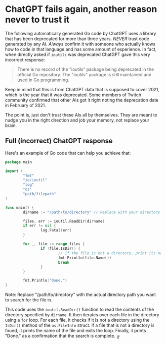 # ChatGPT fails again, another reason never to trust it

The following automatically generated Go code by ChatGPT uses a library that has been deprecated for more than three years. *NEVER* trust code generated by any AI. *Always* confirm it with someone who actually knows how to code in that language and has some amount of experience. In fact, when directly asked if `ioutils` was deprecated ChatGPT gave this very incorrect response:

> There is no record of the "ioutils" package being deprecated in the official Go repository. The "ioutils" package is still maintained and used in Go programming.

Keep in mind that this is from ChatGPT data that is supposed to cover 2021, which is the year that it was deprecated. Some members of Twitch community confirmed that other AIs got it right noting the deprecation date in February of 2021.

The point is, just don't trust these AIs all by themselves. They are meant to nudge you in the right direction and job your memory, not replace your brain.

## Full (incorrect) ChatGPT response

Here's an example of Go code that can help you achieve that:
```go
package main

import (
        "fmt"
        "io/ioutil"
        "log"
        "os"
        "path/filepath"
)

func main() {
        dirname := "/path/to/directory" // Replace with your directory path

        files, err := ioutil.ReadDir(dirname)
        if err != nil {
                log.Fatal(err)
        }

        for _, file := range files {
                if !file.IsDir() {
                        // If the file is not a directory, print its name and exit loop
                        fmt.Println(file.Name())
                        break
                }
        }

        fmt.Println("Done.")
}
```
Note: Replace "/path/to/directory" with the actual directory path you want to search for the file in.

This code uses the `ioutil.ReadDir()` function to read the contents of the directory specified by `dirname`. It then iterates over each file in the directory using a `for` loop. For each file, it checks if it is not a directory using the `IsDir()` method of the `os.FileInfo` struct. If a file that is not a directory is found, it prints the name of the file and exits the loop. Finally, it prints "Done." as a confirmation that the search is complete.
╔
